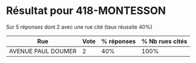 # Résultat pour 418-MONTESSON

Sur 5 réponses dont 2 avec une rue cité (taux réussite 40%)

| Rue | Vote | % réponses | % Nb rues cités|
|-----|------|------------|----------------|
| AVENUE PAUL DOUMER | 2 | 40% | 100%|
